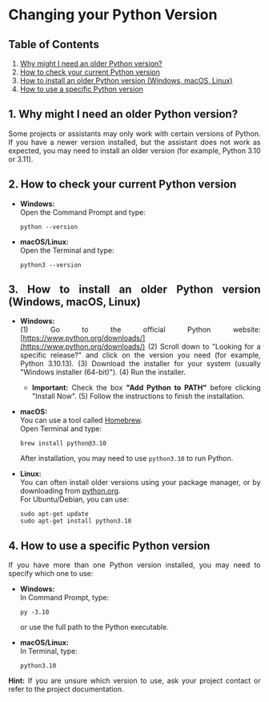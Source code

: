 # Changing your Python Version

<div style="text-align: justify" >

## Table of Contents
1. [Why might I need an older Python version?](#1-why-might-i-need-an-older-python-version)
2. [How to check your current Python version](#2-how-to-check-your-current-python-version)
3. [How to install an older Python version (Windows, macOS, Linux)](#3-how-to-install-an-older-python-version-windows-macos-linux)
4. [How to use a specific Python version](#4-how-to-use-a-specific-python-version)

## 1. Why might I need an older Python version?

Some projects or assistants may only work with certain versions of Python. If you have a newer version installed, but the assistant does not work as expected, you may need to install an older version (for example, Python 3.10 or 3.11).

## 2. How to check your current Python version

- **Windows:**  
  Open the Command Prompt and type:
  ```
  python --version
  ```
- **macOS/Linux:**  
  Open the Terminal and type:
  ```
  python3 --version
  ```

## 3. How to install an older Python version (Windows, macOS, Linux)

- **Windows:**  
  (1) Go to the official Python website: [https://www.python.org/downloads/](https://www.python.org/downloads/)
  (2) Scroll down to "Looking for a specific release?" and click on the version you need (for example, Python 3.10.13).
  (3) Download the installer for your system (usually "Windows installer (64-bit)").
  (4) Run the installer.  
     - **Important:** Check the box **"Add Python to PATH"** before clicking "Install Now".
  (5) Follow the instructions to finish the installation.

- **macOS:**  
  You can use a tool called [Homebrew](https://brew.sh/).  
  Open Terminal and type:
  ```
  brew install python@3.10
  ```
  After installation, you may need to use `python3.10` to run Python.

- **Linux:**  
  You can often install older versions using your package manager, or by downloading from [python.org](https://www.python.org/downloads/).  
  For Ubuntu/Debian, you can use:
  ```
  sudo apt-get update
  sudo apt-get install python3.10
  ```

## 4. How to use a specific Python version

If you have more than one Python version installed, you may need to specify which one to use:

- **Windows:**  
  In Command Prompt, type:
  ```
  py -3.10
  ```
  or use the full path to the Python executable.

- **macOS/Linux:**  
  In Terminal, type:
  ```
  python3.10
  ```

**Hint:** If you are unsure which version to use, ask your project contact or refer to the project documentation.

</div>